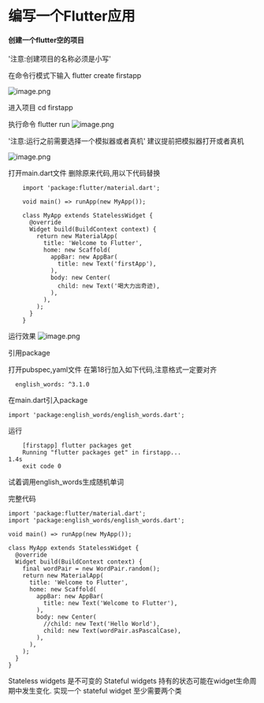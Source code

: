 # 编写一个Flutter应用

#### 创建一个flutter空的项目

'注意:创建项目的名称必须是小写'

在命令行模式下输入 flutter create firstapp

![image.png](https://upload-images.jianshu.io/upload_images/1419035-9888c26b022c84dd.png?imageMogr2/auto-orient/strip%7CimageView2/2/w/1240)

进入项目 cd firstapp

执行命令 flutter run 
![image.png](https://upload-images.jianshu.io/upload_images/1419035-3700d9ad307f864e.png?imageMogr2/auto-orient/strip%7CimageView2/2/w/1240)

'注意:运行之前需要选择一个模拟器或者真机' 建议提前把模拟器打开或者真机

![image.png](https://upload-images.jianshu.io/upload_images/1419035-c96c5a09bbe6cb68.png?imageMogr2/auto-orient/strip%7CimageView2/2/w/1240)

打开main.dart文件 删除原来代码,用以下代码替换

```
	import 'package:flutter/material.dart';
	
	void main() => runApp(new MyApp());
	
	class MyApp extends StatelessWidget {
	  @override
	  Widget build(BuildContext context) {
	    return new MaterialApp(
	      title: 'Welcome to Flutter',
	      home: new Scaffold(
	        appBar: new AppBar(
	          title: new Text('firstApp'),
	        ),
	        body: new Center(
	          child: new Text('喝大力出奇迹),
	        ),
	      ),
	    );
	  }
	}
```
运行效果
![image.png](https://upload-images.jianshu.io/upload_images/1419035-2206726e291ffb9d.png?imageMogr2/auto-orient/strip%7CimageView2/2/w/1240)

引用package 

打开pubspec,yaml文件
在第18行加入如下代码,注意格式一定要对齐

```
  english_words: ^3.1.0

```
在main.dart引入package

```
import 'package:english_words/english_words.dart';

```

运行

```
	[firstapp] flutter packages get
	Running "flutter packages get" in firstapp...                    1.4s
	exit code 0

```

试着调用english_words生成随机单词

完整代码

```
import 'package:flutter/material.dart';
import 'package:english_words/english_words.dart';

void main() => runApp(new MyApp());

class MyApp extends StatelessWidget {
  @override
  Widget build(BuildContext context) {
    final wordPair = new WordPair.random();
    return new MaterialApp(
      title: 'Welcome to Flutter',
      home: new Scaffold(
        appBar: new AppBar(
          title: new Text('Welcome to Flutter'),
        ),
        body: new Center(
          //child: new Text('Hello World'),
          child: new Text(wordPair.asPascalCase),
        ),
      ),
    );
  }
}

```

Stateless widgets 是不可变的
Stateful widgets 持有的状态可能在widget生命周期中发生变化. 实现一个 stateful widget 至少需要两个类











